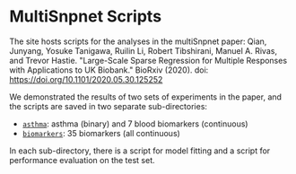 # MultiSnpnet Scripts
The site hosts scripts for the analyses in the multiSnpnet paper: Qian, Junyang, Yosuke Tanigawa, Ruilin Li, Robert Tibshirani, Manuel A. Rivas, and Trevor Hastie. "Large-Scale Sparse Regression for Multiple Responses with Applications to UK Biobank." BioRxiv (2020). doi: https://doi.org/10.1101/2020.05.30.125252

We demonstrated the results of two sets of experiments in the paper, and the scripts are saved in two separate sub-directories:

- [`asthma`](asthma): asthma (binary) and 7 blood biomarkers (continuous)
- [`biomarkers`](biomarkers): 35 biomarkers (all continuous)

In each sub-directory, there is a script for model fitting and a script for performance evaluation on the test set.
